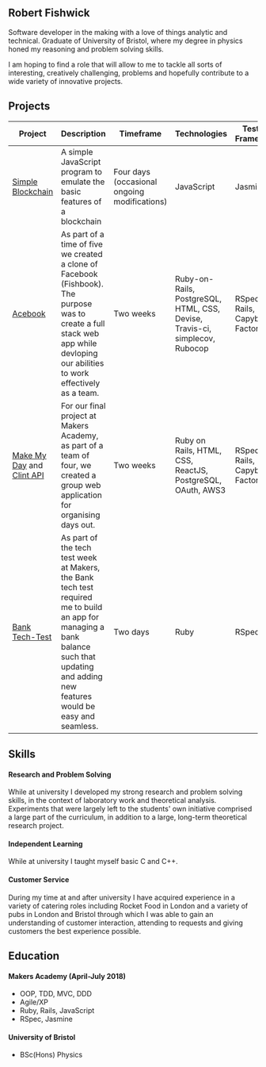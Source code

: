 ## Robert Fishwick

Software developer in the making with a love of things analytic and technical. Graduate of University of Bristol, where my degree in physics honed my reasoning and problem solving skills. 

I am hoping to find a role that will allow to me to tackle all sorts of interesting, creatively challenging, problems and hopefully contribute to a wide variety of innovative projects.

## Projects

| Project  | Description | Timeframe | Technologies | Testing Framework | Deployed App |
| ------------- | ------------- | ------------- | ------------- | ------------- | ------------- |
| [Simple Blockchain](https://github.com/afishcalledrob/simple-blockchain) | A simple JavaScript program to emulate the basic features of a blockchain | Four days (occasional ongoing modifications) | JavaScript | Jasmine ||
| [Acebook](https://github.com/revilo1882/acebook-rails-LAHWF)  | As part of a time of five we created a clone of Facebook (Fishbook). The purpose was to create a full stack web app while devloping our abilities to work effectively as a team.  | Two weeks | Ruby-on-Rails, PostgreSQL, HTML, CSS, Devise, Travis-ci, simplecov, Rubocop | RSpec-Rails, Capybara, FactoryBot | https://morning-everglades-97311.herokuapp.com/users/sign_in |
| [Make My Day](https://github.com/ZoeKavanagh/make_my_day_app) and [Clint API](https://github.com/afishcalledrob/clint_api) | For our final project at Makers Academy, as part of a team of four, we created a group web application for organising days out. | Two weeks | Ruby on Rails, HTML, CSS, ReactJS, PostgreSQL, OAuth, AWS3 | RSpec-Rails, Capybara, FactoryBot | https://polar-beach-63507.herokuapp.com/ |
| [Bank Tech-Test](https://github.com/afishcalledrob/bank_tech_test) | As part of the tech test week at Makers, the Bank tech test required me to build an app for managing a bank balance such that updating and adding new features would be easy and seamless. | Two days | Ruby | RSpec| |


## Skills

#### Research and Problem Solving

While at university I developed my strong research and problem solving skills, in the context of laboratory work and theoretical analysis. Experiments that were largely left to the students' own initiative comprised a large part of the curriculum, in addition to a large, long-term theoretical research project.

#### Independent Learning

While at university I taught myself basic C and C++.

#### Customer Service

During my time at and after university I have acquired experience in a variety of catering roles including Rocket Food in London and a variety of pubs in London and Bristol through which I was able to gain an understanding of customer interaction, attending to requests and giving customers the best experience possible.


## Education

#### Makers Academy (April-July 2018)

- OOP, TDD, MVC, DDD
- Agile/XP
- Ruby, Rails, JavaScript
- RSpec, Jasmine

#### University of Bristol

- BSc(Hons) Physics

